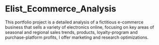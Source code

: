 # Elist_Ecommerce_Analysis
This portfolio project is a detailed analysis of a fictitious e-commerce business that sells a variety of electronics online, focusing on key areas of seasonal and regional sales trends, products, loyalty-program and purchase-platform profits, I offer marketing and research optimizations.
